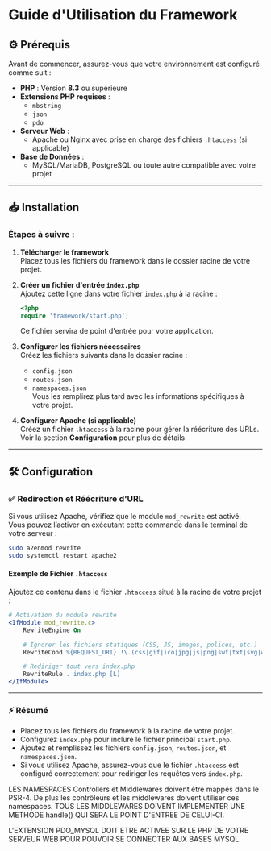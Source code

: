 # Guide d'Utilisation du Framework

## ⚙️ Prérequis
Avant de commencer, assurez-vous que votre environnement est configuré comme suit :

- **PHP** : Version **8.3** ou supérieure  
- **Extensions PHP requises** :  
  - `mbstring`  
  - `json`  
  - `pdo`  
- **Serveur Web** :  
  - Apache ou Nginx avec prise en charge des fichiers `.htaccess` (si applicable)  
- **Base de Données** :  
  - MySQL/MariaDB, PostgreSQL ou toute autre compatible avec votre projet  

---

## 📥 Installation

### Étapes à suivre :
1. **Télécharger le framework**  
   Placez tous les fichiers du framework dans le dossier racine de votre projet.  

2. **Créer un fichier d'entrée `index.php`**  
   Ajoutez cette ligne dans votre fichier `index.php` à la racine :  
   ```php
   <?php
   require 'framework/start.php';
   ```
   Ce fichier servira de point d'entrée pour votre application.

3. **Configurer les fichiers nécessaires**  
   Créez les fichiers suivants dans le dossier racine :  
   - `config.json`  
   - `routes.json`  
   - `namespaces.json`  
   Vous les remplirez plus tard avec les informations spécifiques à votre projet.

4. **Configurer Apache (si applicable)**  
   Créez un fichier `.htaccess` à la racine pour gérer la réécriture des URLs. Voir la section **Configuration** pour plus de détails.

---

## 🛠️ Configuration

### ✅ Redirection et Réécriture d'URL
Si vous utilisez Apache, vérifiez que le module `mod_rewrite` est activé.  
Vous pouvez l’activer en exécutant cette commande dans le terminal de votre serveur :

```bash
sudo a2enmod rewrite
sudo systemctl restart apache2
```

#### Exemple de Fichier `.htaccess`
Ajoutez ce contenu dans le fichier `.htaccess` situé à la racine de votre projet :  

```apache
# Activation du module rewrite
<IfModule mod_rewrite.c>
    RewriteEngine On

    # Ignorer les fichiers statiques (CSS, JS, images, polices, etc.)
    RewriteCond %{REQUEST_URI} !\.(css|gif|ico|jpg|js|png|swf|txt|svg|woff|ttf|eot)$

    # Rediriger tout vers index.php
    RewriteRule . index.php [L]
</IfModule>
```

---

### ⚡ Résumé
- Placez tous les fichiers du framework à la racine de votre projet.
- Configurez `index.php` pour inclure le fichier principal `start.php`.
- Ajoutez et remplissez les fichiers `config.json`, `routes.json`, et `namespaces.json`.
- Si vous utilisez Apache, assurez-vous que le fichier `.htaccess` est configuré correctement pour rediriger les requêtes vers `index.php`.

LES NAMESPACES Controllers et Middlewares doivent être mappés dans le PSR-4. De plus les contrôleurs et les middlewares doivent utiliser ces namespaces.
TOUS LES MIDDLEWARES DOIVENT IMPLEMENTER UNE METHODE handle() QUI SERA LE POINT D'ENTREE DE CELUI-CI.

L'EXTENSION PDO_MYSQL DOIT ETRE ACTIVEE SUR LE PHP DE VOTRE SERVEUR WEB POUR POUVOIR SE CONNECTER AUX BASES MYSQL.